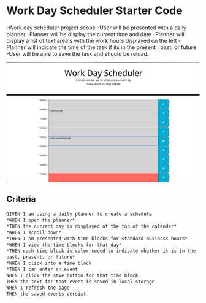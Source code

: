 # Work Day Scheduler Starter Code

-Work day scheduler project scope
    -User will be presented with a daily planner
    -Planner will be display the current time and date
    -Planner will display a list of text area's with the work hours displayed on the left
    -Planner will indicate the time of the task if its in the present , past, or future
    -User will be able to save the task and should be reload.


![screenshot](planner.png)

## Criteria
````
GIVEN I am using a daily planner to create a schedule
*WHEN I open the planner*
*THEN the current day is displayed at the top of the calendar*
*WHEN I scroll down*
*THEN I am presented with time blocks for standard business hours*
*WHEN I view the time blocks for that day*
*THEN each time block is color-coded to indicate whether it is in the past, present, or future*
*WHEN I click into a time block
*THEN I can enter an event
WHEN I click the save button for that time block
THEN the text for that event is saved in local storage
WHEN I refresh the page
THEN the saved events persist

````



